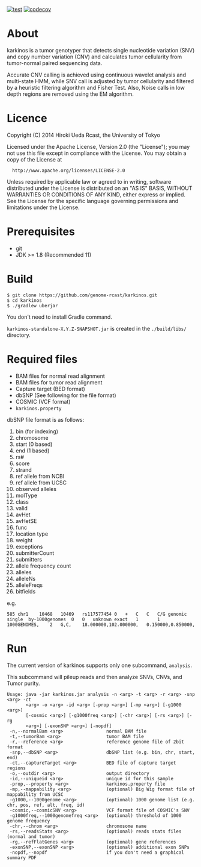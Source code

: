 [![test](https://github.com/genome-rcast/karkinos/workflows/test/badge.svg)](https://github.com/genome-rcast/karkinos/actions)
[![codecov](https://codecov.io/gh/genome-rcast/karkinos/branch/master/graph/badge.svg)](https://codecov.io/gh/genome-rcast/karkinos)

# About

karkinos is a tumor genotyper that detects single nucleotide variation (SNV)
and copy number variation (CNV) and calculates tumor cellularity from tumor-normal paired sequencing data.

Accurate CNV calling is achieved using continuous wavelet analysis and multi-state HMM,
while SNV call is adjusted by tumor cellularity and filtered by a heuristic filtering algorithm and Fisher Test.
Also, Noise calls in low depth regions are removed using the EM algorithm.

# Licence

 Copyright (C) 2014 Hiroki Ueda Rcast, the University of Tokyo

 Licensed under the Apache License, Version 2.0 (the &quot;License&quot;);
 you may not use this file except in compliance with the License.
 You may obtain a copy of the License at

      http://www.apache.org/licenses/LICENSE-2.0

 Unless required by applicable law or agreed to in writing, software
 distributed under the License is distributed on an &quot;AS IS&quot; BASIS,
 WITHOUT WARRANTIES OR CONDITIONS OF ANY KIND, either express or implied.
 See the License for the specific language governing permissions and
 limitations under the License.

# Prerequisites

- git
- JDK >= 1.8 (Recommended 11)

# Build

```
$ git clone https://github.com/genome-rcast/karkinos.git
$ cd karkinos
$ ./gradlew uberjar
```

You don't need to install Gradle command.

`karkinos-standalone-X.Y.Z-SNAPSHOT.jar` is created in the `./build/libs/` directory.

# Required files

- BAM files for normal read alignment
- BAM files for tumor read alignment
- Capture target (BED format)
- dbSNP (See following for the file format)
- COSMIC (VCF format)
- `karkinos.property`

dbSNP file format is as follows:

1. bin (for indexing)
2. chromosome
3. start (0 based)
4. end (1 based)
5. rs#
6. score
7. strand
8. ref allele from NCBI
9. ref allele from UCSC
10. observed alleles
11. molType
12. class
13. valid
14. avHet
15. avHetSE
16. func
17. location type
18. weight
19. exceptions
20. submitterCount
21. submitters
22. allele frequency count
23. alleles
24. alleleNs
25. alleleFreqs
26. bitfields

e.g.

```
585	chr1	10468	10469	rs117577454	0	+	C	C	C/G	genomic	single	by-1000genomes	0	0	unknown	exact	1		1	1000GENOMES,	2	G,C,	18.000000,102.000000,	0.150000,0.850000,
```

# Run

The current version of karkinos supports only one subcommand, `analysis`.

This subcommand will pileup reads and then analyze SNVs, CNVs, and Tumor purity.

```
Usage: java -jar karkinos.jar analysis -n <arg> -t <arg> -r <arg> -snp <arg> -ct
       <arg> -o <arg> -id <arg> [-prop <arg>] [-mp <arg>] [-g1000 <arg>]
       [-cosmic <arg>] [-g1000freq <arg>] [-chr <arg>] [-rs <arg>] [-rg
       <arg>] [-exonSNP <arg>] [-nopdf]
 -n,--normalBam <arg>                normal BAM file
 -t,--tumorBam <arg>                 tumor BAM file
 -r,--reference <arg>                reference genome file of 2bit format
 -snp,--dbSNP <arg>                  dbSNP list (e.g. bin, chr, start, end)
 -ct,--captureTarget <arg>           BED file of capture target regions
 -o,--outdir <arg>                   output directory
 -id,--uniqueid <arg>                unique id for this sample
 -prop,--property <arg>              karkinos.property file
 -mp,--mappability <arg>             (optional) Big Wig format file of mappability from UCSC
 -g1000,--1000genome <arg>           (optional) 1000 genome list (e.g.  chr, pos, ref, alt, freq, id)
 -cosmic,--cosmicSNV <arg>           VCF format file of COSMIC's SNV
 -g1000freq,--1000genomefreq <arg>   (optional) threshold of 1000 genome frequency
 -chr,--chrom <arg>                  chromosome name
 -rs,--readsStats <arg>              (optional) reads stats files (normal and tumor)
 -rg,--refFlatGenes <arg>            (optional) gene references
 -exonSNP,--exonSNP <arg>            (optional) additional exon SNPs
 -nopdf,--nopdf                      if you don't need a graphical summary PDF
```
